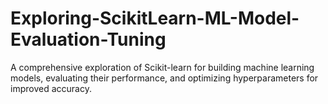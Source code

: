 # Exploring-ScikitLearn-ML-Model-Evaluation-Tuning
A comprehensive exploration of Scikit-learn for building machine learning models, evaluating their performance, and optimizing hyperparameters for improved accuracy.
